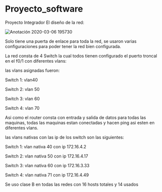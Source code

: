 # Proyecto_software
Proyecto Integrador
El diseño de la red:

![Anotación 2020-03-06 195730](https://user-images.githubusercontent.com/60333022/76133688-5f596680-5fe7-11ea-93f4-51aa80cff26c.jpg)


Solo tiene una puerta de enlace para toda la red, se usaron varias configuraciones para poder tener la red bien configurada.

La red consta de 4 Switch la cual todos tienen configurado el puerto troncal en el f0/1 con diferentes vlans:
 
 las vlans asignadas fueron:
 
  Switch 1: vlan40
  
  Switch 2: vlan 50
  
  Switch 3: vlan 60
  
  Switch 4: vlan 70
  
  
Asi como el router consta con entrada y salida de datos para todas las maquinas, todas las maquinas estan conectadas
y hacen ping asi esten en diferentes vlans.

las vlans nativas con las ip de los switch son las siguientes:

Switch 1: vlan nativa 40 con ip 172.16.4.2

Switch 2: vlan nativa 50 con ip 172.16.4.17

Switch 3: vlan nativa 60 con ip 172.16.3.33

Switch 4: vlan nativa 71 con ip 172.16.4.49


Se uso  clase B en todas las redes con 16 hosts totales y 14 usados







